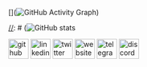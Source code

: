 
[//]: # (### Hi There,<br>)

[//]: # (I'm DarkEB1 -EBI is shrimp in Japanese-. Currently working as a developer for the unit network - helping to create a better future through the more equitable)

[//]: # (distribution of wealth. Self taught in every language I know. Feel free to reach me at any of my socials outlined in the icons below! <br>)

[//]: # (Rgds,<br> )

[//]: # (DarkEB1)



 





[](![GitHub Activity Graph](https://activity-graph.herokuapp.com/graph?username=DarkEB1))

[//]: # (![GitHub stats](https://github-readme-stats.vercel.app/api?username=DarkEB1&show_icons=true&count_private=true)  


[<img src='https://cdn.jsdelivr.net/npm/simple-icons@3.0.1/icons/github.svg' alt='github' height='40'>](https://github.com/DarkEB1)  [<img src='https://cdn.jsdelivr.net/npm/simple-icons@3.0.1/icons/linkedin.svg' alt='linkedin' height='40'>](https://www.linkedin.com/in/unitventures/)  [<img src='https://cdn.jsdelivr.net/npm/simple-icons@3.0.1/icons/twitter.svg' alt='twitter' height='40'>](https://twitter.com/nicholas_dunn_)  [<img src='https://cdn.jsdelivr.net/npm/simple-icons@3.0.1/icons/icloud.svg' alt='website' height='40'>](https://www.unit.network/)  [<img src='https://cdn.jsdelivr.net/npm/simple-icons@3.0.1/icons/telegram.svg' alt='telegram' height='40'>](https://web.telegram.org/k/#@Nicholas_Dunn)  [<img src='https://cdn.jsdelivr.net/npm/simple-icons@3.0.1/icons/discord.svg' alt='discord' height='40'>](https://discord.gg/!EB1#1053) 

